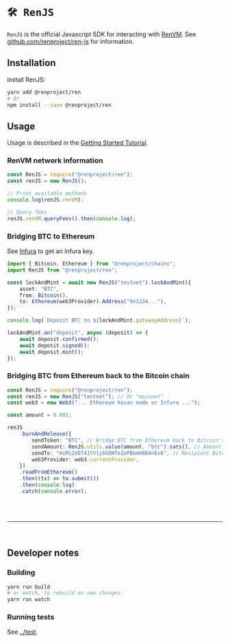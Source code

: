 # `🛠️ RenJS`

`RenJS` is the official Javascript SDK for interacting with [RenVM](https://renproject.io). See [github.com/renproject/ren-js](https://github.com/renproject/ren-js) for information.

## Installation

Install RenJS:

```sh
yarn add @renproject/ren
# Or
npm install --save @renproject/ren
```

## Usage

Usage is described in the [Getting Started Tutorial](https://docs.renproject.io/developers/tutorial/getting-started).

### RenVM network information

```ts
const RenJS = require("@renproject/ren");
const renJS = new RenJS();

// Print available methods
console.log(renJS.renVM);

// Query fees
renJS.renVM.queryFees().then(console.log);
```

### Bridging BTC to Ethereum

See [Infura](https://infura.io/) to get an Infura key.

```typescript
import { Bitcoin, Ethereum } from "@renproject/chains";
import RenJS from "@renproject/ren";

const lockAndMint = await new RenJS("testnet").lockAndMint({
    asset: "BTC",
    from: Bitcoin(),
    to: Ethereum(web3Provider).Address("0x1234..."),
});

console.log(`Deposit BTC to ${lockAndMint.gatewayAddress}`);

lockAndMint.on("deposit", async (deposit) => {
    await deposit.confirmed();
    await deposit.signed();
    await deposit.mint();
});
```

### Bridging BTC from Ethereum back to the Bitcoin chain

```typescript
const RenJS = require("@renproject/ren");
const renJS = new RenJS("testnet"); // Or "mainnet"
const web3 = new Web3("... Ethereum Kovan node or Infura ...");

const amount = 0.001;

renJS
    .burnAndRelease({
        sendToken: "BTC", // Bridge BTC from Ethereum back to Bitcoin's chain
        sendAmount: RenJS.utils.value(amount, "btc").sats(), // Amount of BTC
        sendTo: "miMi2VET41YV1j6SDNTeZoPBbmH8B4nEx6", // Recipient Bitcoin address
        web3Provider: web3.currentProvider,
    })
    .readFromEthereum()
    .then((tx) => tx.submit())
    .then(console.log)
    .catch(console.error);
```

<br />
<br />
<hr />
<br />

## Developer notes

### Building

```sh
yarn run build
# or watch, to rebuild on new changes:
yarn run watch
```

### Running tests

See [../test](../test).
